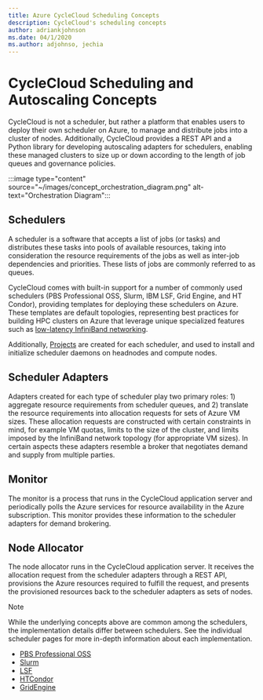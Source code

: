 ```yaml
---
title: Azure CycleCloud Scheduling Concepts
description: CycleCloud's scheduling concepts
author: adriankjohnson
ms.date: 04/1/2020
ms.author: adjohnso, jechia
---
```


# CycleCloud Scheduling and Autoscaling Concepts

CycleCloud is not a scheduler, but rather a platform that enables users to deploy their own scheduler on Azure, to manage and distribute jobs into a cluster of nodes. Additionally, CycleCloud provides a REST API and a Python library for developing autoscaling adapters for schedulers, enabling these managed clusters to size up or down according to the length of job queues and governance policies.

:::image type="content" source="~/images/concept_orchestration_diagram.png" alt-text="Orchestration Diagram":::

## Schedulers

A scheduler is a software that accepts a list of jobs (or tasks) and distributes these tasks into pools of available resources, taking into consideration the resource requirements of the jobs as well as inter-job dependencies and priorities. These lists of jobs are commonly referred to as queues.

CycleCloud comes with built-in support for a number of commonly used schedulers (PBS Professional OSS, Slurm, IBM LSF, Grid Engine, and HT Condor), providing templates for deploying these schedulers on Azure. These templates are default topologies, representing best practices for building HPC clusters on Azure that leverage unique specialized features such as [low-latency InfiniBand networking](https://docs.microsoft.com/azure/virtual-machines/workloads/hpc/enable-infiniband).

Additionally, [Projects](~/how-to/projects.md) are created for each scheduler, and used to install and initialize scheduler daemons on headnodes and compute nodes.

## Scheduler Adapters

Adapters created for each type of scheduler play two primary roles: 1) aggregate resource requirements from scheduler queues, and 2) translate the resource requirements into allocation requests for sets of Azure VM sizes. These allocation requests are constructed with certain constraints in mind, for example VM quotas, limits to the size of the cluster, and limits imposed by the InfiniBand network topology (for appropriate VM sizes). In certain aspects these adapters resemble a broker that negotiates demand and supply from multiple parties.

## Monitor

The monitor is a process that runs in the CycleCloud application server and periodically polls the Azure services for resource availability in the Azure subscription. This monitor provides these information to the scheduler adapters for demand brokering.

## Node Allocator

The node allocator runs in the CycleCloud application server. It receives the allocation request from the scheduler adapters through a REST API, provisions the Azure resources required to fulfill the request, and presents the provisioned resources back to the scheduler adapters as sets of nodes.

> [!NOTE]
> While the underlying concepts above are common among the schedulers, the implementation details differ between schedulers. See the individual scheduler pages for more in-depth information about each implementation.
> * [PBS Professional OSS](../pbspro.md)
> * [Slurm](../slurm.md)
> * [LSF](../lsf.md)
> * [HTCondor](../htcondor.md)
> * [GridEngine](../gridengine.md)